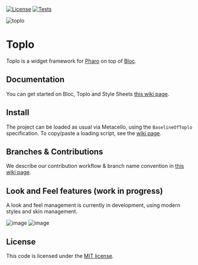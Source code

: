 [![License](https://img.shields.io/github/license/pharo-graphics/Toplo.svg)](./LICENSE)
[![Tests](https://github.com/pharo-graphics/Toplo/actions/workflows/Tests.yml/badge.svg)](https://github.com/pharo-graphics/Toplo/actions/workflows/Tests.yml)

![toplo](https://github.com/pharo-graphics/Toplo/assets/49183340/57963fee-ed86-4ee0-99e1-7c39e9a9cdf9)

# Toplo

Toplo is a widget framework for [Pharo](https://www.pharo.org) on top of [Bloc](https://github.com/pharo-graphics/Bloc). 


## Documentation

You can get started on Bloc, Toplo and Style Sheets [this wiki page](doc/StyleSheets.md).


## Install

The project can be loaded as usual via Metacello, using the `BaselineOfToplo` specification. To copy/paste a loading script, see the [wiki page](../../wiki/Install).


## Branches & Contributions

We describe our contribution workflow & branch name convention in [this wiki page](../../wiki/Branches-and-versions).


## Look and Feel features (work in progress)

A look and feel management is currently in development, using modern styles and skin management.

![image](https://github.com/pharo-graphics/Toplo/assets/49183340/2e61623f-5844-4294-b87a-195dd6c1c636)
![image](https://github.com/pharo-graphics/Toplo/assets/49183340/a76ee5a2-1e2f-414f-8ab8-4dad71d4fc4f)


## License

This code is licensed under the [MIT license](./LICENSE).
